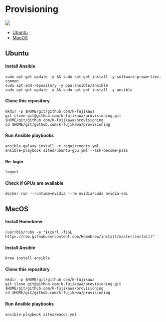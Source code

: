 # Provisioning

![](https://github.com/k-fujikawa/provisioning/workflows/Provisioning%20test%20for%20Ubuntu/badge.svg)

- [Ubuntu](#ubuntu)
- [MacOS](#MacOS)

## Ubuntu

#### Install Ansible
```
sudo apt-get update -y && sudo apt-get install -y software-properties-common
sudo apt-add-repository -y ppa:ansible/ansible
sudo apt-get update -y && sudo apt-get install -y ansible
```

#### Clone this repository

```
mkdir -p $HOME/git/github.com/k-fujikawa
git clone git@github.com:k-fujikawa/provisioning.git $HOME/git/github.com/k-fujikawa/provisioning
cd $HOME/git/github.com/k-fujikawa/provisioning
```

#### Run Ansible playbooks

```
ansible-galaxy install -r requirements.yml
ansible-playbook sites/ubuntu-gpu.yml --ask-become-pass
```

#### Re-login

```
logout
```

#### Check if GPUs are available

```
docker run --runtime=nvidia --rm nvidia/cuda nvidia-smi
```

## MacOS

#### Install Homebrew

```
/usr/bin/ruby -e "$(curl -fsSL https://raw.githubusercontent.com/Homebrew/install/master/install)"
```

#### Install Ansible

```
brew install ansible
```

#### Clone this repository

```
mkdir -p $HOME/git/github.com/k-fujikawa
git clone git@github.com:k-fujikawa/provisioning.git $HOME/git/github.com/k-fujikawa/provisioning
cd $HOME/git/github.com/k-fujikawa/provisioning
```

#### Run Ansible playbooks

```
ansible-playbook sites/macos.yml
```
